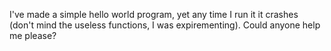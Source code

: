 I've made a simple hello world program, yet any time I run it it crashes (don't mind the useless functions, I was expirementing). Could anyone help me please?
